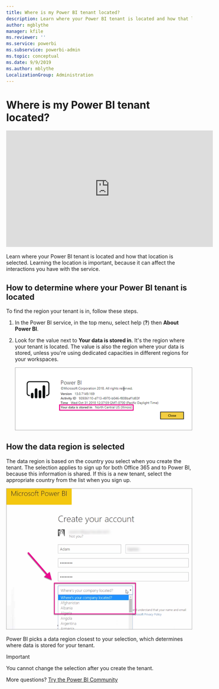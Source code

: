 ```yaml
---
title: Where is my Power BI tenant located?
description: Learn where your Power BI tenant is located and how that location is selected. This is important to learn because it can affect interactions you have with the service.
author: mgblythe
manager: kfile
ms.reviewer: ''
ms.service: powerbi
ms.subservice: powerbi-admin
ms.topic: conceptual
ms.date: 9/9/2019
ms.author: mblythe
LocalizationGroup: Administration
---
```


# Where is my Power BI tenant located?

<iframe width="560" height="315" src="https://www.youtube.com/embed/0fOxaHJPvdM?showinfo=0" frameborder="0" allowfullscreen></iframe>

Learn where your Power BI tenant is located and how that location is selected. Learning the location is important, because it can affect the interactions you have with the service.

## How to determine where your Power BI tenant is located

To find the region your tenant is in, follow these steps.

1. In the Power BI service, in the top menu, select help (**?**) then **About Power BI**.

1. Look for the value next to **Your data is stored in**. It's the region where your tenant is located. The value is also the region where your data is stored, unless you're using dedicated capacities in different regions for your workspaces.

    ![Data region](media/service-admin-where-is-my-tenant-located/power-bi-data-region.png)

## How the data region is selected

The data region is based on the country you select when you create the tenant. The selection applies to sign up for both  Office 365 and to Power BI, because this information is shared. If this is a new tenant, select the appropriate country from the list when you sign up.

![Country selection](media/service-admin-where-is-my-tenant-located/sign-up-country-selection.png)

Power BI picks a data region closest to your selection, which determines where data is stored for your tenant.

> [!IMPORTANT]
> You cannot change the selection after you create the tenant.

More questions? [Try the Power BI Community](http://community.powerbi.com/)

